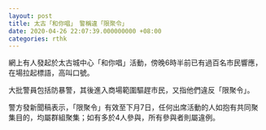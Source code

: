 ```yaml
---
layout: post
title: 太古「和你唱」　警稱違「限聚令」
date: 2020-04-26 22:07:39.000000000 +08:00
categories: rthk
---
```


網上有人發起於太古城中心「和你唱」活動，傍晚6時半前已有過百名市民響應，在場拉起標語，高叫口號。

大批警員包括防暴警，其後進入商場範圍驅趕市民，又指他們違反「限聚令」。

警方發新聞稿表示，「限聚令」有效至下月7日，任何出席活動的人如抱有共同聚集目的，均屬群組聚集；如有多於4人參與，所有參與者則屬違例。
